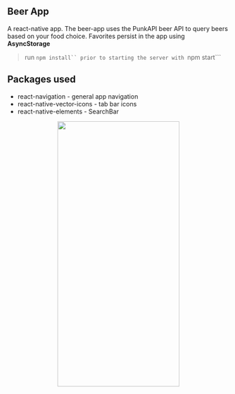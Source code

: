 ## Beer App

A react-native app. The beer-app uses the PunkAPI beer API to query beers based on your food choice. Favorites persist in the app using **AsyncStorage**  

>run ```npm install`` prior to starting the server with ```npm start```

## Packages used 

* react-navigation - general app navigation
* react-native-vector-icons - tab bar icons
* react-native-elements - SearchBar 

<p align="center">
  <img src="" width="277" height="602" />
</p> 

